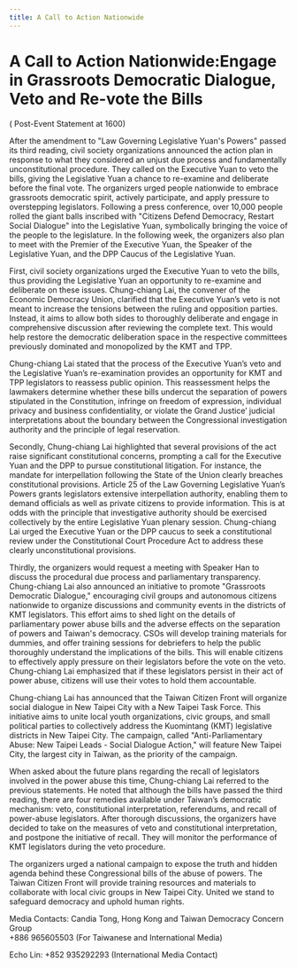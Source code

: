```yaml
---
title: A Call to Action Nationwide
---
```


# A Call to Action Nationwide:Engage in Grassroots Democratic Dialogue, Veto and Re-vote the Bills

( Post-Event Statement at 1600)

After the amendment to "Law Governing Legislative Yuan's Powers" passed its third reading, civil society organizations announced the action plan in response to what they considered an unjust due process and fundamentally unconstitutional procedure. They called on the Executive Yuan to veto the bills, giving the Legislative Yuan a chance to re-examine and deliberate before the final vote. The organizers urged people nationwide to embrace grassroots democratic spirit, actively participate, and apply pressure to overstepping legislators. Following a press conference, over 10,000 people rolled the giant balls inscribed with "Citizens Defend Democracy, Restart Social Dialogue" into the Legislative Yuan, symbolically bringing the voice of the people to the legislature. In the following week, the organizers also plan to meet with the Premier of the Executive Yuan, the Speaker of the Legislative Yuan, and the DPP Caucus of the Legislative Yuan.

First, civil society organizations urged the Executive Yuan to veto the bills, thus providing the Legislative Yuan an opportunity to re-examine and deliberate on these issues. Chung-chiang Lai, the convener of the Economic Democracy Union, clarified that the Executive Yuan’s veto is not meant to increase the tensions between the ruling and opposition parties. Instead, it aims to allow both sides to thoroughly deliberate and engage in comprehensive discussion after reviewing the complete text. This would help restore the democratic deliberation space in the respective committees previously dominated and monopolized by the KMT and TPP.

Chung-chiang Lai stated that the process of the Executive Yuan’s veto and the Legislative Yuan’s re-examination provides an opportunity for KMT and TPP legislators to reassess public opinion. This reassessment helps the lawmakers determine whether these bills undercut the separation of powers stipulated in the Constitution, infringe on freedom of expression, individual privacy and business confidentiality, or violate the Grand Justice’ judicial interpretations about the boundary between the Congressional investigation authority and the principle of legal reservation.

Secondly, Chung-chiang Lai highlighted that several provisions of the act raise significant constitutional concerns, prompting a call for the Executive Yuan and the DPP to pursue constitutional litigation. For instance, the mandate for interpellation following the State of the Union clearly breaches constitutional provisions. Article 25 of the Law Governing Legislative Yuan’s Powers grants legislators extensive interpellation authority, enabling them to demand officials as well as private citizens to provide information. This is at odds with the principle that investigative authority should be exercised collectively by the entire Legislative Yuan plenary session. Chung-chiang Lai urged the Executive Yuan or the DPP caucus to seek a constitutional review under the Constitutional Court Procedure Act to address these clearly unconstitutional provisions.

Thirdly, the organizers would request a meeting with Speaker Han to discuss the procedural due process and parliamentary transparency. Chung-chiang Lai also announced an initiative to promote "Grassroots Democratic Dialogue," encouraging civil groups and autonomous citizens nationwide to organize discussions and community events in the districts of KMT legislators. This effort aims to shed light on the details of parliamentary power abuse bills and the adverse effects on the separation of powers and Taiwan's democracy. CSOs will develop training materials for dummies, and offer training sessions for debriefers to help the public thoroughly understand the implications of the bills. This will enable citizens to effectively apply pressure on their legislators before the vote on the veto. Chung-chiang Lai emphasized that if these legislators persist in their act of power abuse, citizens will use their votes to hold them accountable.

Chung-chiang Lai has announced that the Taiwan Citizen Front will organize social dialogue in New Taipei City with a New Taipei Task Force. This initiative aims to unite local youth organizations, civic groups, and small political parties to collectively address the Kuomintang (KMT) legislative districts in New Taipei City. The campaign, called "Anti-Parliamentary Abuse: New Taipei Leads - Social Dialogue Action," will feature New Taipei City, the largest city in Taiwan, as the priority of the campaign.

When asked about the future plans regarding the recall of legislators involved in the power abuse this time, Chung-chiang Lai referred to the previous statements. He noted that although the bills have passed the third reading, there are four remedies available under Taiwan’s democratic mechanism: veto, constitutional interpretation, referendums, and recall of power-abuse legislators. After thorough discussions, the organizers have decided to take on the measures of veto and constitutional interpretation, and postpone the initiative of recall. They will monitor the performance of KMT legislators during the veto procedure.

The organizers urged a national campaign to expose the truth and hidden agenda behind these Congressional bills of the  abuse of powers. The Taiwan Citizen Front will provide training resources and materials to collaborate with local civic groups in New Taipei City. United we stand to safeguard democracy and uphold human rights.

Media Contacts:
Candia Tong, Hong Kong and Taiwan Democracy Concern Group  
+886 965605503 (For Taiwanese and International Media)

Echo Lin: +852 935292293 (International Media Contact)